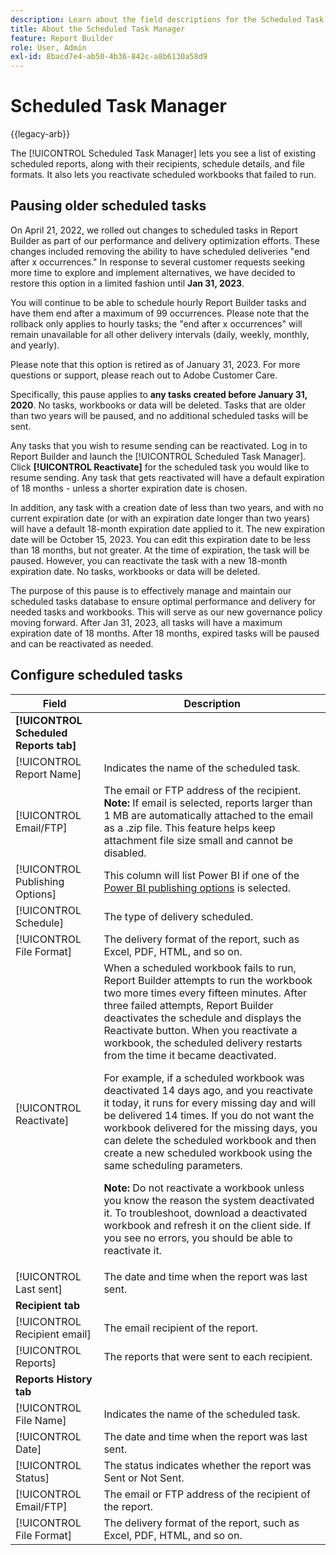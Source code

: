 ```yaml
---
description: Learn about the field descriptions for the Scheduled Task Manager.
title: About the Scheduled Task Manager
feature: Report Builder
role: User, Admin
exl-id: 8bacd7e4-ab50-4b36-842c-a8b6130a58d9
---
```

# Scheduled Task Manager

{{legacy-arb}}

The [!UICONTROL Scheduled Task Manager] lets you see a list of existing scheduled reports, along with their recipients, schedule details, and file formats. It also lets you reactivate scheduled workbooks that failed to run.

## Pausing older scheduled tasks 

On April 21, 2022, we rolled out changes to scheduled tasks in Report Builder as part of our performance and delivery optimization efforts. These changes included removing the ability to have scheduled deliveries "end after x occurrences." In response to several customer requests seeking more time to explore and implement alternatives, we have decided to restore this option in a limited fashion until **Jan 31, 2023**. 

You will continue to be able to schedule hourly Report Builder tasks and have them end after a maximum of 99 occurrences. Please note that the rollback only applies to hourly tasks; the "end after x occurrences" will remain unavailable for all other delivery intervals (daily, weekly, monthly, and yearly). 

Please note that this option is retired as of January 31, 2023. 
For more questions or support, please reach out to Adobe Customer Care.

Specifically, this pause applies to **any tasks created before January 31, 2020**. No tasks, workbooks or data will be deleted. Tasks that are older than two years will be paused, and no additional scheduled tasks will be sent.
 
Any tasks that you wish to resume sending can be reactivated. Log in to Report Builder and launch the [!UICONTROL Scheduled Task Manager]. Click **[!UICONTROL Reactivate]** for the scheduled task you would like to resume sending. Any task that gets reactivated will have a default expiration of 18 months - unless a shorter expiration date is chosen.
 
In addition, any task with a creation date of less than two years, and with no current expiration date (or with an expiration date longer than two years) will have a default 18-month expiration date applied to it. The new expiration date will be October 15, 2023. You can edit this expiration date to be less than 18 months, but not greater. At the time of expiration, the task will be paused. However, you can reactivate the task with a new 18-month expiration date. No tasks, workbooks or data will be deleted.
 
The purpose of this pause is to effectively manage and maintain our scheduled tasks database to ensure optimal performance and delivery for needed tasks and workbooks. This will serve as our new governance policy moving forward. After Jan 31, 2023, all tasks will have a maximum expiration date of 18 months. After 18 months, expired tasks will be paused and can be reactivated as needed. 

## Configure scheduled tasks

| Field | Description |
| --- | --- |
| **[!UICONTROL Scheduled Reports tab]** | |
| [!UICONTROL Report Name] | Indicates the name of the scheduled task. |
| [!UICONTROL Email/FTP] | The email or FTP address of the recipient. **Note:** If email is selected, reports larger than 1 MB are automatically attached to the email as a .zip file. This feature helps keep attachment file size small and cannot be disabled. |
| [!UICONTROL Publishing Options] | This column will list Power BI if one of the [Power BI publishing options](/help/analyze/legacy-report-builder/c-publish-power-bi/power-bi.md) is selected. |
| [!UICONTROL Schedule] | The type of delivery scheduled. |
| [!UICONTROL File Format] | The delivery format of the report, such as Excel, PDF, HTML, and so on. |
| [!UICONTROL Reactivate] | When a scheduled workbook fails to run, Report Builder attempts to run the workbook two more times every fifteen minutes. After three failed attempts, Report Builder deactivates the schedule and displays the  Reactivate button. When you reactivate a workbook, the scheduled delivery restarts from the time it became deactivated.<p>For example, if a scheduled workbook was deactivated 14 days ago, and you reactivate it today, it runs for every missing day and will be delivered 14 times. If you do not want the workbook delivered for the missing days, you can delete the scheduled workbook and then create a new scheduled workbook using the same scheduling parameters.<p>**Note:** Do not reactivate a workbook unless you know the reason the system deactivated it. To troubleshoot, download a deactivated workbook and refresh it on the client side. If you see no errors, you should be able to reactivate it. |
| [!UICONTROL Last sent] | The date and time when the report was last sent. |
| **Recipient tab** | |
| [!UICONTROL Recipient email] | The email recipient of the report. |
| [!UICONTROL Reports] | The reports that were sent to each recipient. |
| **Reports History tab** | |
| [!UICONTROL File Name] | Indicates the name of the scheduled task.|
| [!UICONTROL Date] | The date and time when the report was last sent. |
| [!UICONTROL Status] | The status indicates whether the report was Sent or Not Sent. |
| [!UICONTROL Email/FTP] | The email or FTP address of the recipient of the report. |
| [!UICONTROL File Format] | The delivery format of the report, such as Excel, PDF, HTML, and so on. |
